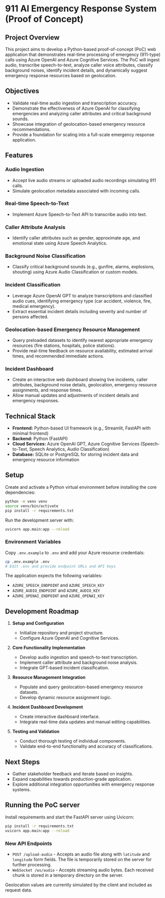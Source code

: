 # 911 AI Emergency Response System (Proof of Concept)

## Project Overview

This project aims to develop a Python-based proof-of-concept (PoC) web application that demonstrates real-time processing of emergency (911-type) calls using Azure OpenAI and Azure Cognitive Services. The PoC will ingest audio, transcribe speech-to-text, analyze caller voice attributes, classify background noises, identify incident details, and dynamically suggest emergency response resources based on geolocation.

## Objectives

* Validate real-time audio ingestion and transcription accuracy.
* Demonstrate the effectiveness of Azure OpenAI for classifying emergencies and analyzing caller attributes and critical background sounds.
* Showcase integration of geolocation-based emergency resource recommendations.
* Provide a foundation for scaling into a full-scale emergency response application.

## Features

### Audio Ingestion

* Accept live audio streams or uploaded audio recordings simulating 911 calls.
* Simulate geolocation metadata associated with incoming calls.

### Real-time Speech-to-Text

* Implement Azure Speech-to-Text API to transcribe audio into text.

### Caller Attribute Analysis

* Identify caller attributes such as gender, approximate age, and emotional state using Azure Speech Analytics.

### Background Noise Classification

* Classify critical background sounds (e.g., gunfire, alarms, explosions, shouting) using Azure Audio Classification or custom models.

### Incident Classification

* Leverage Azure OpenAI GPT to analyze transcriptions and classified audio cues, identifying emergency type (car accident, violence, fire, medical emergency).
* Extract essential incident details including severity and number of persons affected.

### Geolocation-based Emergency Resource Management

* Query preloaded datasets to identify nearest appropriate emergency resources (fire stations, hospitals, police stations).
* Provide real-time feedback on resource availability, estimated arrival times, and recommended immediate actions.

### Incident Dashboard

* Create an interactive web dashboard showing live incidents, caller attributes, background noise details, geolocation, emergency resource assignments, and response times.
* Allow manual updates and adjustments of incident details and emergency responses.

## Technical Stack

* **Frontend:** Python-based UI framework (e.g., Streamlit, FastAPI with minimal frontend)
* **Backend:** Python (FastAPI)
* **Cloud Services:** Azure OpenAI GPT, Azure Cognitive Services (Speech-to-Text, Speech Analytics, Audio Classification)
* **Database:** SQLite or PostgreSQL for storing incident data and emergency resource information

## Setup

Create and activate a Python virtual environment before installing the core dependencies:

```bash
python -m venv venv
source venv/bin/activate
pip install -r requirements.txt
```

Run the development server with:

```bash
uvicorn app.main:app --reload
```

### Environment Variables

Copy `.env.example` to `.env` and add your Azure resource credentials:

```bash
cp .env.example .env
# Edit .env and provide endpoint URLs and API keys
```

The application expects the following variables:

* `AZURE_SPEECH_ENDPOINT` and `AZURE_SPEECH_KEY`
* `AZURE_AUDIO_ENDPOINT` and `AZURE_AUDIO_KEY`
* `AZURE_OPENAI_ENDPOINT` and `AZURE_OPENAI_KEY`

## Development Roadmap

1. **Setup and Configuration**

   * Initialize repository and project structure.
   * Configure Azure OpenAI and Cognitive Services.

2. **Core Functionality Implementation**

   * Develop audio ingestion and speech-to-text transcription.
   * Implement caller attribute and background noise analysis.
   * Integrate GPT-based incident classification.

3. **Resource Management Integration**

   * Populate and query geolocation-based emergency resource datasets.
   * Develop dynamic resource assignment logic.

4. **Incident Dashboard Development**

   * Create interactive dashboard interface.
   * Integrate real-time data updates and manual editing capabilities.

5. **Testing and Validation**

   * Conduct thorough testing of individual components.
   * Validate end-to-end functionality and accuracy of classifications.

## Next Steps

* Gather stakeholder feedback and iterate based on insights.
* Expand capabilities towards production-grade application.
* Explore additional integration opportunities with emergency response systems.

## Running the PoC server

Install requirements and start the FastAPI server using Uvicorn:

```bash
pip install -r requirements.txt
uvicorn app.main:app --reload
```

### New API Endpoints

* `POST /upload-audio` - Accepts an audio file along with `latitude` and `longitude` form fields. The file is temporarily stored on the server for further processing.
* `WebSocket /ws/audio` - Accepts streaming audio bytes. Each received chunk is stored in a temporary directory on the server.

Geolocation values are currently simulated by the client and included as request data.
